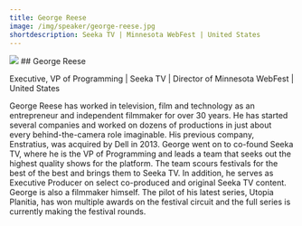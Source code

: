 ```yaml
---
title: George Reese
image: /img/speaker/george-reese.jpg
shortdescription: Seeka TV | Minnesota WebFest | United States
---
```

<img src="/img/speaker/george-reese.jpg">
## George Reese

Executive, VP of Programming | Seeka TV | Director of Minnesota WebFest | United States

George Reese has worked in television, film and technology as an entrepreneur and independent filmmaker for over 30 years. He has started several companies and worked on dozens of productions in just about every behind-the-camera role imaginable. His previous company, Enstratius, was acquired by Dell in 2013. George went on to co-found Seeka TV, where he is the VP of Programming and leads a team that seeks out the highest quality shows for the platform. The team scours festivals for the best of the best and brings them to Seeka TV. In addition, he serves as Executive Producer on select co-produced and original Seeka TV content. George is also a filmmaker himself. The pilot of his latest series, Utopia Planitia, has won multiple awards on the festival circuit and the full series is currently making the festival rounds.